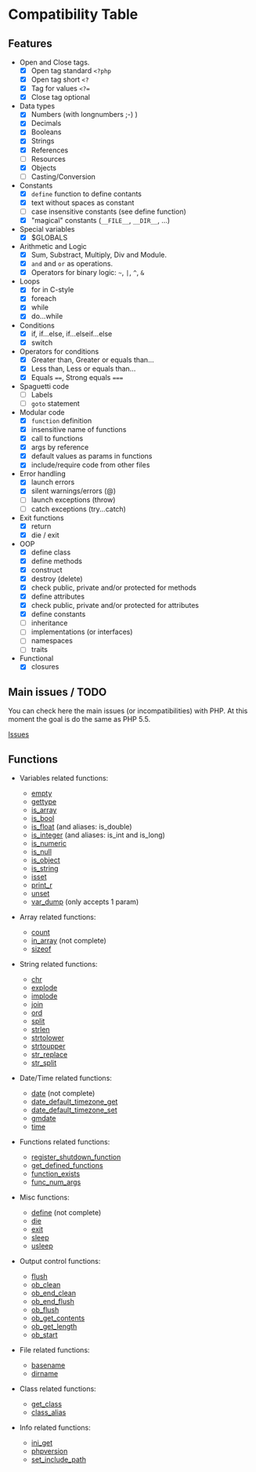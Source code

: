 Compatibility Table
===================

Features
--------

- Open and Close tags.
    - [x] Open tag standard `<?php`
    - [x] Open tag short `<?`
    - [x] Tag for values `<?=`
    - [x] Close tag optional
- Data types
    - [x] Numbers (with longnumbers ;-) )
    - [x] Decimals
    - [x] Booleans
    - [x] Strings
    - [x] References
    - [ ] Resources
    - [x] Objects
    - [ ] Casting/Conversion
- Constants
    - [x] `define` function to define contants
    - [x] text without spaces as constant
    - [ ] case insensitive constants (see define function)
    - [x] "magical" constants (`__FILE__`, `__DIR__`, ...)
- Special variables
    - [x] $GLOBALS
- Arithmetic and Logic
    - [x] Sum, Substract, Multiply, Div and Module.
    - [x] `and` and `or` as operations.
    - [x] Operators for binary logic: `~`, `|`, `^`, `&`
- Loops
    - [x] for in C-style
    - [x] foreach
    - [x] while
    - [x] do...while
- Conditions
    - [x] if, if...else, if...elseif...else
    - [x] switch
- Operators for conditions
    - [x] Greater than, Greater or equals than...
    - [x] Less than, Less or equals than...
    - [x] Equals `==`, Strong equals `===`
- Spaguetti code
    - [ ] Labels
    - [ ] `goto` statement
- Modular code
    - [x] `function` definition
    - [x] insensitive name of functions
    - [x] call to functions
    - [x] args by reference
    - [x] default values as params in functions
    - [x] include/require code from other files
- Error handling
    - [x] launch errors
    - [x] silent warnings/errors (@)
    - [ ] launch exceptions (throw)
    - [ ] catch exceptions (try...catch)
- Exit functions
    - [x] return
    - [x] die / exit
- OOP
    - [x] define class
    - [x] define methods
    - [x] construct
    - [x] destroy (delete)
    - [x] check public, private and/or protected for methods
    - [x] define attributes
    - [x] check public, private and/or protected for attributes
    - [x] define constants
    - [ ] inheritance
    - [ ] implementations (or interfaces)
    - [ ] namespaces
    - [ ] traits
- Functional
    - [x] closures

Main issues / TODO
------------------

You can check here the main issues (or incompatibilities) with PHP. At this moment
the goal is do the same as PHP 5.5.

[Issues](https://github.com/altenwald/ephp/issues)

Functions
---------

 * Variables related functions:
   * [empty](http://www.php.net/empty)
   * [gettype](http://www.php.net/gettype)
   * [is_array](http://www.php.net/is_array)
   * [is_bool](http://www.php.net/is_bool)
   * [is_float](http://www.php.net/is_float) (and aliases: is_double)
   * [is_integer](http://www.php.net/is_integer) (and aliases: is_int and is_long)
   * [is_numeric](http://www.php.net/is_numeric)
   * [is_null](http://www.php.net/is_null)
   * [is_object](http://www.php.net/is_object)
   * [is_string](http://www.php.net/is_string)
   * [isset](http://www.php.net/isset)
   * [print_r](http://www.php.net/print_r)
   * [unset](http://www.php.net/unset)
   * [var_dump](http://www.php.net/var_dump) (only accepts 1 param)

 * Array related functions:
   * [count](http://www.php.net/count)
   * [in_array](http://www.php.net/in_array) (not complete)
   * [sizeof](http://www.php.net/sizeof)

 * String related functions:
   * [chr](http://www.php.net/chr)
   * [explode](http://www.php.net/explode)
   * [implode](http://www.php.net/implode)
   * [join](http://www.php.net/join)
   * [ord](http://www.php.net/ord)
   * [split](http://www.php.net/split)
   * [strlen](http://www.php.net/strlen)
   * [strtolower](http://www.php.net/strtolower)
   * [strtoupper](http://www.php.net/strtoupper)
   * [str_replace](http://www.php.net/str_replace)
   * [str_split](http://www.php.net/str_split)

 * Date/Time related functions:
   * [date](http://www.php.net/date) (not complete)
   * [date_default_timezone_get](http://www.php.net/date_default_timezone_get)
   * [date_default_timezone_set](http://www.php.net/date_default_timezone_set)
   * [gmdate](http://www.php.net/gmdate)
   * [time](http://www.php.net/time)

* Functions related functions:
   * [register_shutdown_function](http://www.php.net/register_shutdown_function)
   * [get_defined_functions](http://www.php.net/get_defined_functions)
   * [function_exists](http://www.php.net/function_exists)
   * [func_num_args](http://www.php.net/func_num_args)

* Misc functions:
   * [define](http://www.php.net/define) (not complete)
   * [die](http://www.php.net/die)
   * [exit](http://www.php.net/exit)
   * [sleep](http://www.php.net/sleep)
   * [usleep](http://www.php.net/usleep)

* Output control functions:
   * [flush](http://www.php.net/flush)
   * [ob_clean](http://www.php.net/ob_clean)
   * [ob_end_clean](http://www.php.net/ob_end_clean)
   * [ob_end_flush](http://www.php.net/ob_end_flush)
   * [ob_flush](http://www.php.net/ob_flush)
   * [ob_get_contents](http://www.php.net/ob_get_contents)
   * [ob_get_length](http://www.php.net/ob_get_length)
   * [ob_start](http://www.php.net/ob_start)

* File related functions:
   * [basename](http://www.php.net/basename)
   * [dirname](http://www.php.net/dirname)

* Class related functions:
   * [get_class](http://www.php.net/get_class)
   * [class_alias](http://www.php.net/class_alias)

* Info related functions:
   * [ini_get](http://www.php.net/ini_get)
   * [phpversion](http://www.php.net/phpversion)
   * [set_include_path](http://www.php.net/set_include_path)

